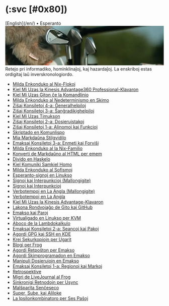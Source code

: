 (:svc [#0x80])
==============

<div class="center">[English](/en/) • Esperanto</div>

<img src="/images/site/golfo-1008x250.jpg" class="banner" alt="golfo" title="Ĉe la vizaĝo de Kosmo, ni ĉiuj estas infanoj." />

<div class="text-right">Retejo pri informadiko, hominklinaĵoj, kaj hazardaĵoj. La enskriboj estas ordigitaj laŭ inverskronologiordo.</div>

- [Milda Enkonduko al Nix-Flokoj](flokoj)
- [Kiel Mi Uzas la Kinesis Advantage360 Professional-Klavaron](adv360)
- [Kiel Mi Uzas Giton ĉe la Komandlinio](gito)
- [Milda Enkonduko al Nedeterminismo en Skimo](amb)
- [Ziŝaj Konsiletoj 4-a: Ĝeneralhelpiloj](zisxkonsiletoj-4-a)
- [Ziŝaj Konsiletoj 3-a: Ŝanĝradikighelpiloj](zisxkonsiletoj-3-a)
- [Kiel Mi Uzas Timukson](timukso)
- [Ziŝaj Konsiletoj 2-a: Dosierujstakoj](zisxkonsiletoj-2-a)
- [Ziŝaj Konsiletoj 1-a: Alinomoj kaj Funkcioj](zisxkonsiletoj-1-a)
- [Skriptado en Komunlispo](skripti-lispon)
- [Mia Markdaŭna Stilgvidilo](markdauxno)
- [Emaksaj Konsiletoj 3-a: Enmeti kaj Forviŝi](emakskonsiletoj-3-a)
- [Milda Enkonduko al la Nix-Familio](nix)
- [Konverti de Markdaŭno al HTML per emem](emem)
- [Divido en Haskelo](haskeldivido)
- [Kiel Komuniki Samkiel Homo](homo)
- [Milda Enkonduko al Sofismoj](sofismoj)
- [Esperanto-signoj en Linukso](eo-linukso)
- [Signoj kaj Interpunkcioj (Mallongigite)](signoj-interpunkcioj-mallongigite)
- [Signoj kaj Interpunkcioj](signoj-interpunkcioj)
- [Verbotempoj en La Angla (Mallongigite)](verbotempoj-la-angla-mallongigite)
- [Verbotempoj en La Angla](verbotempoj-la-angla)
- [Kiel Mi Uzas la Kinesis Advantage-Klavaron](advantage)
- [Lakona Rondvojaĝo de Gito kaj GitHub](gito-github)
- [Emakso kaj Paroj](emakso-paroj)
- [Virtualigado en Linukso per KVM](kvm)
- [Aboco de la Lambdokalkulo](lambdokalkulo)
- [Emaksaj Konsiletoj 2-a: Seancoj kaj Pakoj](emakskonsiletoj-2-a)
- [Agordi GPG kaj SSH en KDE](gsk)
- [Krei Sekurkopiojn per Ugarit](ugarit)
- [Blogi per Frog](frog)
- [Agordi Retpoŝton per Emakso](emakso-retposxto)
- [Agordi Skimprogramadon en Emakso](emakso-skimo)
- [Manipuli Dosierujojn en Emakso](emakso-dired)
- [Emaksaj Konsiletoj 1-a: Regionoj kaj Markoj](emakskonsiletoj-1-a)
- [Retrospektive](retrospektive)
- [Migri de LiveJournal al Frog](livefrog)
- [Sinkronigi Retnodojn per Usync](usync)
- [Malŝparita Senĉeseco](malsxparita)
- [Super, Sube, kaj Aliloke](super-sube)
- [La Ipsilonkombinatoro per Ses Paŝoj](ipsilono)
